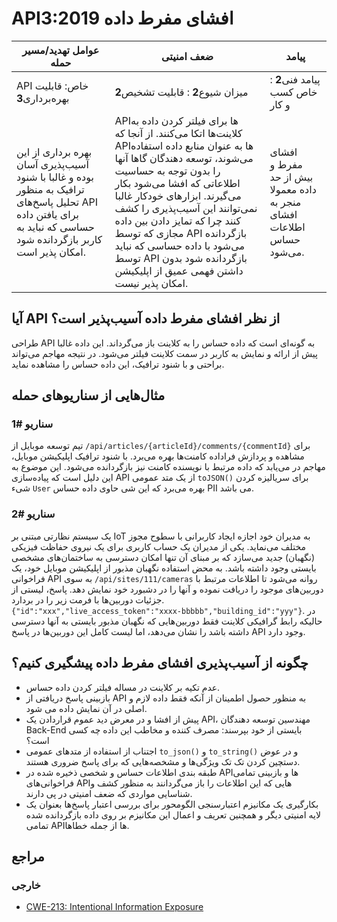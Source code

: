 # API3:2019 افشای مفرط داده

| عوامل تهدید/مسیر حمله | ضعف امنیتی | پیامد |
| - | - | - |
| API خاص: قابلیت بهره‌برداری**3** | میزان شیوع**2** : قابلیت تشخیص**2** | پیامد فنی**2** : خاص کسب و کار |
| بهره برداری از این آسیب‌پذیری آسان بوده و غالبا با شنود ترافیک به منظور تحلیل پاسخ‌های API برای یافتن داده حساسی که نباید به کاربر بازگردانده شود امکان پذیر است. | APIها برای فیلتر کردن داده به کلاینت‌ها اتکا می‌کنند. از آنجا که APIها به عنوان منابع داده استفاده می‌شوند، توسعه دهندگان گاها آنها را بدون توجه به حساسیت اطلاعاتی که افشا می‌شود بکار می‌گیرند. ابزارهای خودکار غالبا نمی‌توانند این ‌آسیب‌پذیری را کشف کنند چرا که تمایز دادن بین داده مجازی که توسط API بازگردانده می‌شود با داده حساسی که نباید توسط API بازگردانده شود بدون داشتن فهمی عمیق از اپلیکیشن امکان پذیر نیست. | افشای مفرط و بیش از حد داده معمولا منجر به افشای اطلاعات حساس می‌شود. |

## آیا API از نظر افشای مفرط داده  ‌آسیب‌پذیر است؟

طراحی API به گونه‌ای است که داده حساس را به کلاینت باز می‌گرداند. این داده غالبا پیش از ارائه و نمایش به کاربر در سمت کلاینت فیلتر می‌شود. در نتیجه مهاجم می‌تواند براحتی و با شنود ترافیک، این داده حساس را مشاهده نماید. 

## مثال‌هایی از سناریوهای حمله

### سناریو #1

تیم توسعه موبایل از `/api/articles/{articleId}/comments/{commentId}` برای مشاهده و پردازش فراداده  کامنت‌ها بهره می‌برد. با شنود ترافیک اپلیکیشن موبایل، مهاجم در می‌یابد که داده مرتبط با نویسنده کامنت نیز بازگردانده می‌شود. این موضوع به این دلیل است که ‌‌پیاده‌سازی API از یک متد عمومی `toJSON()` برای سریالیزه کردن شیء `User` بهره می‌برد که این شی حاوی داده حساس PII  می باشد.

### سناریو #2

یک سیستم نظارتی مبتنی بر IoT به مدیران خود اجازه ایجاد کاربرانی با سطوح مجوز مختلف می‌نماید. یکی از مدیران یک حساب کاربری برای یک نیروی حفاظت فیزیکی (نگهبان) جدید می‌سازد که بر مبنای آن تنها امکان دسترسی به ساختمان‌های مشخصی بایستی وجود داشته باشد. به محض استفاده نگهبان مذبور از اپلیکیشن موبایل خود، یک فراخوانی API به سوی `/api/sites/111/cameras` روانه می‌شود تا اطلاعات مرتبط با دوربین‌های موجود را دریافت نموده و آنها را در دشبورد خود نمایش دهد. پاسخ، لیستی از جزئیات دوربین‌ها با فرمت زیر را در بردارد. `{"id":"xxx","live_access_token":"xxxx-bbbbb","building_id":"yyy"}`. 
در حالیکه رابط گرافیکی کلاینت فقط دوربین‌هایی که نگهبان مذبور بایستی به آنها دسترسی داشته باشد را نشان می‌دهد، اما لیست کامل این دوربین‌ها در پاسخ API وجود دارد. 

## چگونه از ‌آسیب‌پذیری افشای مفرط داده پیشگیری کنیم؟

* عدم تکیه بر کلاینت در مساله فیلتر کردن داده حساس.
* بازبینی پاسخ دریافتی از API به منظور حصول اطمینان از آنکه فقط داده لازم و اصلی در آن نمایش داده می شود.
* پیش از افشا و در معرض دید عموم قراردادن یک API، مهندسین توسعه دهندگان Back-End بایستی از خود بپرسند: مصرف کننده و مخاطب این داده چه کسی است؟
* اجتناب از استفاده از متدهای عمومی `to_json()` و `to_string()` و در عوض دستچین کردن تک تک ویژگی‌ها و مشخصه‌هایی که برای پاسخ ضروری هستند.
* طبقه بندی اطلاعات حساس و شخصی  ذخیره شده در APIها و بازبینی تمامی فراخوانی‌های APIهایی که این اطلاعات را باز می‌گردانند به منظور کشف و شناسایی مواردی که ضعف امنیتی در پی دارند.
* بکارگیری یک مکانیزم اعتبارسنجی الگومحور برای بررسی اعتبار پاسخ‌ها بعنوان یک لایه امنیتی دیگر و همچنین تعریف و اعمال این مکانیزم بر روی داده بازگردانده شده تمامی APIها از جمله خطاها.

## مراجع

### خارجی

* [CWE-213: Intentional Information Exposure][1]

[1]: https://cwe.mitre.org/data/definitions/213.html
